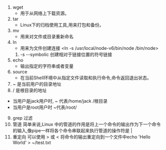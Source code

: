    1. wget
      * 用于从网络上下载资源。
   2. tar 
      * Linux下的归档使用工具,用来打包和备份。
   3. mv 
      * 用来对文件或目录重新命名   
  4. ln
      * 用来为文件创建连接 <ln -s /usr/local/node-v6/bin/node /bin/node>
      1. -s --symbolic  创建相对于链接位置的符号链接     
  5. echo
     * 输出指定的字符串或者变量 
  6. source
     * 在当前Shell环境中从指定文件读取和执行命令,命令返回退出状态。   
  7. ~ 是当前用户的目录地址
  8. / 是根目录的地址  
  * 当用户是jack用户时, ~ 代表/home/jack     /根目录
  * 当用户是root用户时  ~代表/root/  

  9. grep  过滤  
  10. 管道  简单来说,Linux 中的管道的作用是将上一个命令的输出作为下一个命令的输入,像pipe一样将各个命令串联起来执行管道的操作符是 |
  11. 重定向 可以使用 > 或 < 将命令的输出重定向到一个文件中echo 'Hello World' > ~/test.txt